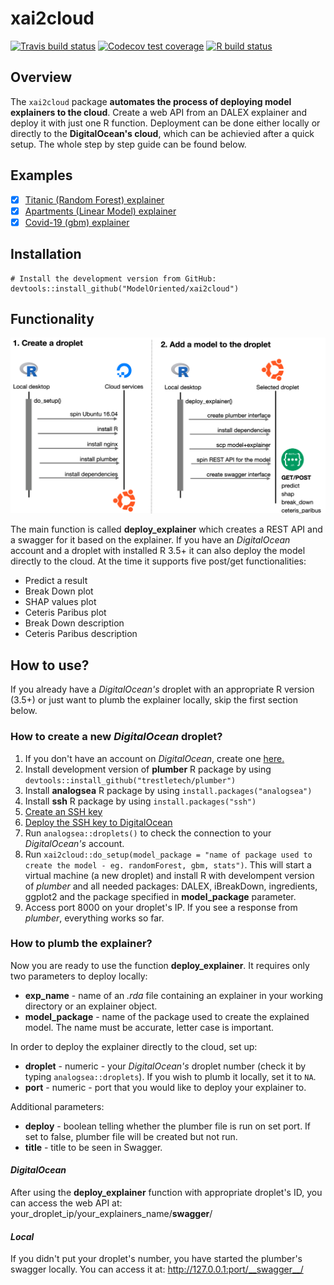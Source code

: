 # xai2cloud

<!-- badges: start -->
  [![Travis build status](https://travis-ci.org/ModelOriented/xai2cloud.svg?branch=master)](https://travis-ci.org/ModelOriented/xai2cloud)
[![Codecov test coverage](https://codecov.io/gh/ModelOriented/xai2cloud/branch/master/graph/badge.svg)](https://codecov.io/gh/ModelOriented/xai2cloud?branch=master)
[![R build status](https://github.com/ModelOriented/xai2cloud/workflows/R-CMD-check/badge.svg)](https://github.com/ModelOriented/xai2cloud/actions?query=workflow%3AR-CMD-check)
<!-- badges: end -->

## Overview

The `xai2cloud` package **automates the process of deploying model explainers to the cloud**. Create a web API from an DALEX explainer and deploy it with just one R function. Deployment can be done either locally or directly to the **DigitalOcean's cloud**, which can be achievied after a quick setup. The whole step by step guide can be found below.

## Examples

- [x] [Titanic (Random Forest) explainer](http://167.172.203.24/titanic_explainer/__swagger__/)
- [x] [Apartments (Linear Model) explainer](http://167.172.203.24/apartments_explainer/__swagger__/)
- [x] [Covid-19 (gbm) explainer](http://167.71.120.77/covid19_explainer/__swagger__/)

## Installation

```
# Install the development version from GitHub:
devtools::install_github("ModelOriented/xai2cloud")
```

## Functionality

<center><img width=600 src="figures/xai2cloud_diagram.png"></center>

The main function is called **deploy_explainer** which creates a REST API and a swagger for it based on the explainer. If you have an *DigitalOcean* account and a droplet with installed R 3.5+ it can also deploy the model directly to the cloud. At the time it supports five post/get functionalities:

- Predict a result
- Break Down plot
- SHAP values plot
- Ceteris Paribus plot
- Break Down description
- Ceteris Paribus description

## How to use?

If you already have a *DigitalOcean's* droplet with an appropriate R version (3.5+) or just want to plumb the explainer locally, skip the first section below.

### How to create a new *DigitalOcean* droplet?

1. If you don't have an account on *DigitalOcean*, create one [here.](https://m.do.co/c/c07558eaca11)
2. Install development version of **plumber** R package by using ```devtools::install_github("trestletech/plumber")```
3. Install **analogsea** R package by using ```install.packages("analogsea")```
4. Install **ssh** R package by using ```install.packages("ssh")```
5. [Create an SSH key](https://help.github.com/en/enterprise/2.17/user/github/authenticating-to-github/generating-a-new-ssh-key-and-adding-it-to-the-ssh-agent?fbclid=IwAR3E66nCkq5cS6BSSHvgv-tzFa9MjWL37bUgRz3DKwglTO8Zn_t6tmKwvRo)
6. [Deploy the SSH key to DigitalOcean](https://www.digitalocean.com/docs/droplets/how-to/add-ssh-keys/to-account/)
6. Run ```analogsea::droplets()``` to check the connection to your *DigitalOcean's* account.
7. Run ```xai2cloud::do_setup(model_package = "name of package used to create the model - eg. randomForest, gbm, stats")```. This will start a virtual machine (a new droplet) and install R with develompent version of *plumber* and all needed packages: DALEX, iBreakDown, ingredients, ggplot2 and the package specified in **model_package** parameter.
8. Access port 8000 on your droplet's IP. If you see a response from *plumber*, everything works so far.


### How to plumb the explainer?

Now you are ready to use the function **deploy_explainer**. It requires only two parameters to deploy locally:
- **exp_name** - name of an *.rda* file containing an explainer in your working directory or an explainer object.
- **model_package** - name of the package used to create the explained model. The name must be accurate, letter case is important.

In order to deploy the explainer directly to the cloud, set up:
- **droplet** - numeric - your *DigitalOcean's* droplet number (check it by typing ```analogsea::droplets```). If you wish to plumb it locally, set it to ```NA```.
- **port** - numeric - port that you would like to deploy your explainer to.

Additional parameters:
- **deploy** - boolean telling whether the plumber file is run on set port. If set to false, plumber file will be created but not run.
- **title** - title to be seen in Swagger.

#### *DigitalOcean*
After using the **deploy_explainer** function with appropriate droplet's ID, you can access the web API at:
your_droplet_ip/your_explainers_name/__swagger__/

#### *Local*
If you didn't put your droplet's number, you have started the plumber's swagger locally. You can access it at:
http://127.0.0.1:port/__swagger__/

